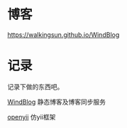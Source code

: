# 博客
https://walkingsun.github.io/WindBlog

# 记录
记录下做的东西吧。

[WindBlog](https://github.com/WalkingSun/WindBlog) 静态博客及博客同步服务

[openyii](https://github.com/WalkingSun/openyii) 仿yii框架
